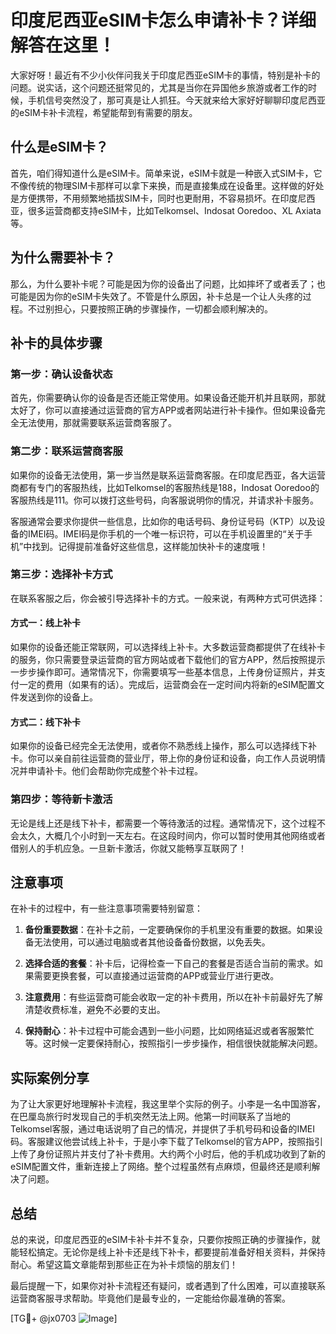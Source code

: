 # 印度尼西亚eSIM卡怎么申请补卡？详细解答在这里！

大家好呀！最近有不少小伙伴问我关于印度尼西亚eSIM卡的事情，特别是补卡的问题。说实话，这个问题还挺常见的，尤其是当你在异国他乡旅游或者工作的时候，手机信号突然没了，那可真是让人抓狂。今天就来给大家好好聊聊印度尼西亚的eSIM卡补卡流程，希望能帮到有需要的朋友。

## 什么是eSIM卡？

首先，咱们得知道什么是eSIM卡。简单来说，eSIM卡就是一种嵌入式SIM卡，它不像传统的物理SIM卡那样可以拿下来换，而是直接集成在设备里。这样做的好处是方便携带，不用频繁地插拔SIM卡，同时也更耐用，不容易损坏。在印度尼西亚，很多运营商都支持eSIM卡，比如Telkomsel、Indosat Ooredoo、XL Axiata等。

## 为什么需要补卡？

那么，为什么要补卡呢？可能是因为你的设备出了问题，比如摔坏了或者丢了；也可能是因为你的eSIM卡失效了。不管是什么原因，补卡总是一个让人头疼的过程。不过别担心，只要按照正确的步骤操作，一切都会顺利解决的。

## 补卡的具体步骤

### 第一步：确认设备状态

首先，你需要确认你的设备是否还能正常使用。如果设备还能开机并且联网，那就太好了，你可以直接通过运营商的官方APP或者网站进行补卡操作。但如果设备完全无法使用，那就需要联系运营商客服了。

### 第二步：联系运营商客服

如果你的设备无法使用，第一步当然是联系运营商客服。在印度尼西亚，各大运营商都有专门的客服热线，比如Telkomsel的客服热线是188，Indosat Ooredoo的客服热线是111。你可以拨打这些号码，向客服说明你的情况，并请求补卡服务。

客服通常会要求你提供一些信息，比如你的电话号码、身份证号码（KTP）以及设备的IMEI码。IMEI码是你手机的一个唯一标识符，可以在手机设置里的“关于手机”中找到。记得提前准备好这些信息，这样能加快补卡的速度哦！

### 第三步：选择补卡方式

在联系客服之后，你会被引导选择补卡的方式。一般来说，有两种方式可供选择：

#### 方式一：线上补卡

如果你的设备还能正常联网，可以选择线上补卡。大多数运营商都提供了在线补卡的服务，你只需要登录运营商的官方网站或者下载他们的官方APP，然后按照提示一步步操作即可。通常情况下，你需要填写一些基本信息，上传身份证照片，并支付一定的费用（如果有的话）。完成后，运营商会在一定时间内将新的eSIM配置文件发送到你的设备上。

#### 方式二：线下补卡

如果你的设备已经完全无法使用，或者你不熟悉线上操作，那么可以选择线下补卡。你可以亲自前往运营商的营业厅，带上你的身份证和设备，向工作人员说明情况并申请补卡。他们会帮助你完成整个补卡过程。

### 第四步：等待新卡激活

无论是线上还是线下补卡，都需要一个等待激活的过程。通常情况下，这个过程不会太久，大概几个小时到一天左右。在这段时间内，你可以暂时使用其他网络或者借别人的手机应急。一旦新卡激活，你就又能畅享互联网了！

## 注意事项

在补卡的过程中，有一些注意事项需要特别留意：

1. **备份重要数据**：在补卡之前，一定要确保你的手机里没有重要的数据。如果设备无法使用，可以通过电脑或者其他设备备份数据，以免丢失。

2. **选择合适的套餐**：补卡后，记得检查一下自己的套餐是否适合当前的需求。如果需要更换套餐，可以直接通过运营商的APP或营业厅进行更改。

3. **注意费用**：有些运营商可能会收取一定的补卡费用，所以在补卡前最好先了解清楚收费标准，避免不必要的支出。

4. **保持耐心**：补卡过程中可能会遇到一些小问题，比如网络延迟或者客服繁忙等。这时候一定要保持耐心，按照指引一步步操作，相信很快就能解决问题。

## 实际案例分享

为了让大家更好地理解补卡流程，我这里举个实际的例子。小李是一名中国游客，在巴厘岛旅行时发现自己的手机突然无法上网。他第一时间联系了当地的Telkomsel客服，通过电话说明了自己的情况，并提供了手机号码和设备的IMEI码。客服建议他尝试线上补卡，于是小李下载了Telkomsel的官方APP，按照指引上传了身份证照片并支付了补卡费用。大约两个小时后，他的手机成功收到了新的eSIM配置文件，重新连接上了网络。整个过程虽然有点麻烦，但最终还是顺利解决了问题。

## 总结

总的来说，印度尼西亚的eSIM卡补卡并不复杂，只要你按照正确的步骤操作，就能轻松搞定。无论你是线上补卡还是线下补卡，都要提前准备好相关资料，并保持耐心。希望这篇文章能帮到那些正在为补卡烦恼的朋友们！

最后提醒一下，如果你对补卡流程还有疑问，或者遇到了什么困难，可以直接联系运营商客服寻求帮助。毕竟他们是最专业的，一定能给你最准确的答案。

[TG💪+ @jx0703 ![Image](https://github.com/user-attachments/assets/dbca1d08-cadb-493c-b0ec-ad6f7a83f270)]